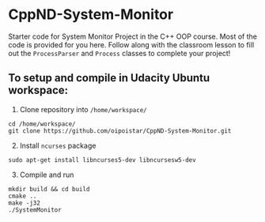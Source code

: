 # CppND-System-Monitor

Starter code for System Monitor Project in the C++ OOP course. Most of the code is provided for you here. Follow along with the classroom lesson to fill out the `ProcessParser` and `Process` classes to complete your project!

## To setup and compile in Udacity Ubuntu workspace:

1. Clone repository into `/home/workspace/`
```
cd /home/workspace/
git clone https://github.com/oipoistar/CppND-System-Monitor.git
```
2. Install `ncurses` package
```
sudo apt-get install libncurses5-dev libncursesw5-dev
```
3. Compile and run
```
mkdir build && cd build
cmake ..
make -j32
./SystemMonitor
```
